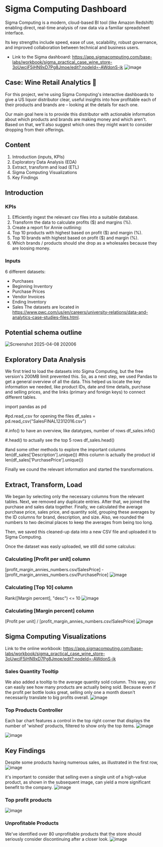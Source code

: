 # Sigma Computing Dashboard

Sigma Computing is a modern, cloud-based BI tool (like Amazon Redshift) enabling direct, real-time analysis of raw data via a familiar spreadsheet interface.

Its key strengths include speed, ease of use, scalability, robust governance, and improved collaboration between technical and business users.

- Link to the Sigma dashboard: https://app.sigmacomputing.com/base-labs/workbook/sigma_practical_case_wine_store-3oUwcjF5jHN9xD7Pg8Jmoe/edit?:nodeId=-AWdonS-jk 
![image](https://github.com/user-attachments/assets/d33e240c-efe6-4cd6-8bc6-a8785f30cb8e)

## Case: Wine Retail Analytics 🍷
For this project, we're using Sigma Computing's interactive dashboards to give a US liquor distributor clear, useful insights into how profitable each of their products and brands are – looking at the details for each one.

Our main goal here is to provide this distributor with actionable information about which products and brands are making money and which aren't. Based on that, we'll also suggest which ones they might want to consider dropping from their offerings.

## Content
1. Introduction (inputs, KPIs) 
3. Exploratory Data Analysis (EDA)
4. Extract, transform and load (ETL)
5. Sigma Computing Visualizations
6. Key Findings

## Introduction
### KPIs
1. Efficiently ingest the relevant csv files into a suitable database.
2. Transform the data to calculate profits ($) and margins (%).
3. Create a report for Annie outlining:
  1. Top 10 products with highest based on profit ($) and margin (%).
  2. Top 10 brands with highest based on profit ($) and margin (%).
  3. Which brands / products should she drop as a wholesales because they are loosing money.


### Inputs
6 different datasets:
- Purchases
- Beginning Inventory
- Purchase Prices
- Vendor Invoices
- Ending Inventory
- Sales
The datasets are located in https://www.pwc.com/us/en/careers/university-relations/data-and-analytics-case-studies-files.html.


## Potential schema outline
![Screenshot 2025-04-08 202006](https://github.com/user-attachments/assets/688b7973-84dd-4a1c-82e0-19d5a62a0699)


## Exploratory Data Analysis
We first tried to load the datasets into Sigma Computing, but the free version's 200MB limit prevented this. So, as a next step, we used Pandas to get a general overview of all the data. This helped us locate the key information we needed, like product IDs, date and time details, purchase and selling prices, and the links (primary and foreign keys) to connect different tables.
  
  import pandas as pd
  
  #pd.read_csv for opening the files
  df_sales = pd.read_csv("SalesFINAL12312016.csv")
  
  #.info() to have an overview, like datatypes, number of rows
  df_sales.info()

  #.head() to actually see the top 5 rows
  df_sales.head()

  #and some other methods to explore the important columns
  len(df_sales['Description'].unique()) #this column is actually the product id
  len(df_sales['PurchasePrice'].unique())

Finally we cound the relevant information and started the transformations.


## Extract, Transform, Load 
We began by selecting only the necessary columns from the relevant tables. Next, we removed any duplicate entries. After that, we joined the purchase and sales data together. Finally, we calculated the average purchase price, sales price, and quantity sold, grouping these averages by the ID columns for brand, description, and size. Also, we rounded the numbers to two decimal places to keep the averages from being too long.

Then, we saved this cleaned-up data into a new CSV file and uploaded it to Sigma Computing.

Once the dataset was easly uploaded, we still did some calculus:

### Calculating [Profit per unit] column
[profit_margin_annies_numbers.csv/SalesPrice] - [profit_margin_annies_numbers.csv/PurchasePrice]
![image](https://github.com/user-attachments/assets/a2888062-8383-4336-be17-7223aa9ba7a4)

### Calculating [Top 10] column
Rank([Margin percent], "desc") <= 10
![image](https://github.com/user-attachments/assets/ea4d3935-9615-4a44-8e87-af0e3ebaa6e6)

### Calculating [Margin percent] column
[Profit  per unit] / [profit_margin_annies_numbers.csv/SalesPrice]
![image](https://github.com/user-attachments/assets/6b1a124d-5588-49ca-aa8a-91c811d014f1)


## Sigma Computing Visualizations
Link to the online workbook:
https://app.sigmacomputing.com/base-labs/workbook/sigma_practical_case_wine_store-3oUwcjF5jHN9xD7Pg8Jmoe/edit?:nodeId=-AWdonS-jk

### Sales Quantity Tooltip
We also added a tooltip to the average quantity sold column. This way, you can easily see how many products are actually being sold. Because even if the profit per bottle looks great, selling only one a month doesn't necessarily translate to big profits overall.
![image](https://github.com/user-attachments/assets/89058bf2-5083-4fc9-845f-800086ecd31d)

### Top Products Controller
Each bar chart features a control in the top right corner that displays the number of 'wished' products, filtered to show only the top items.
![image](https://github.com/user-attachments/assets/899976d0-d5f3-4bb5-b0b2-4c8fba1ce9ae)

![image](https://github.com/user-attachments/assets/566800e3-0f8c-466f-985f-9bbb15ef44eb)


## Key Findings
Despite some products having numerous sales, as illustrated in the first row,
![image](https://github.com/user-attachments/assets/2874a44d-847c-42e6-927a-81a4c343305c)

it's important to consider that selling even a single unit of a high-value product, as shown in the subsequent image, can yield a more significant benefit to the company.
![image](https://github.com/user-attachments/assets/4d41b92c-4b53-42db-8fe0-fdb14e2b4a72)

### Top profit products
![image](https://github.com/user-attachments/assets/ba2fc69f-e375-4e52-97b8-cf14f0be76a1)


### Unprofitable Products
We've identified over 80 unprofitable products that the store should seriously consider discontinuing after a closer look.
![image](https://github.com/user-attachments/assets/4684d3f1-2398-4819-b4be-ea59d2014815)
